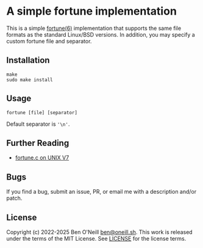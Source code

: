 # A simple fortune implementation

This is a simple [fortune(6)](https://linux.die.net/man/6/fortune)
implementation that supports the same file formats as the standard
Linux/BSD versions. In addition, you may specify a custom fortune file
and separator.

## Installation

```
make
sudo make install
```

## Usage

```
fortune [file] [separator]
```

Default separator is `'\n'`.

## Further Reading

* [fortune.c on UNIX V7](https://www.tuhs.org/cgi-bin/utree.pl?file=V7/usr/src/games/fortune.c)

## Bugs

If you find a bug, submit an issue, PR, or email me with a description and/or patch.

## License

Copyright (c) 2022-2025 Ben O'Neill <ben@oneill.sh>. This work is released under the
terms of the MIT License. See [LICENSE](LICENSE) for the license terms.

